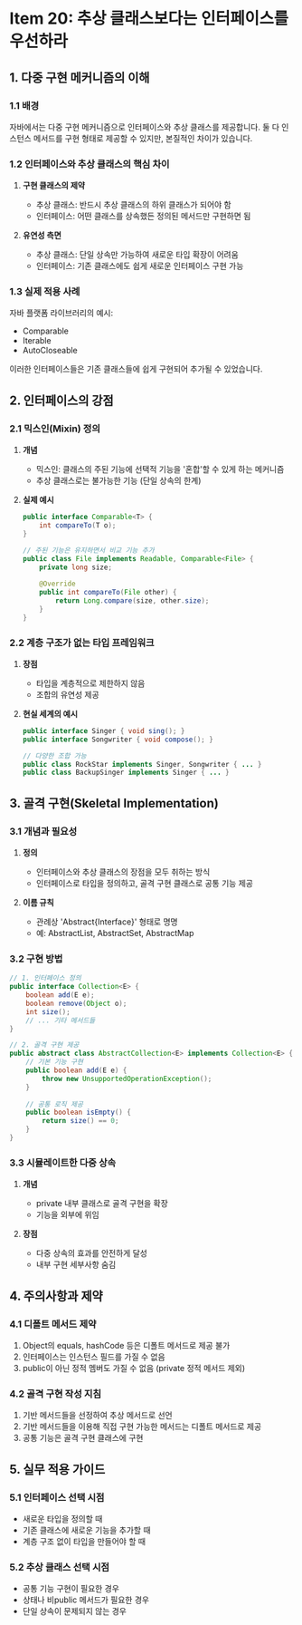 # Item 20: 추상 클래스보다는 인터페이스를 우선하라

## 1. 다중 구현 메커니즘의 이해

### 1.1 배경
자바에서는 다중 구현 메커니즘으로 인터페이스와 추상 클래스를 제공합니다. 둘 다 인스턴스 메서드를 구현 형태로 제공할 수 있지만, 본질적인 차이가 있습니다.

### 1.2 인터페이스와 추상 클래스의 핵심 차이
1. **구현 클래스의 제약**
   - 추상 클래스: 반드시 추상 클래스의 하위 클래스가 되어야 함
   - 인터페이스: 어떤 클래스를 상속했든 정의된 메서드만 구현하면 됨

2. **유연성 측면**
   - 추상 클래스: 단일 상속만 가능하여 새로운 타입 확장이 어려움
   - 인터페이스: 기존 클래스에도 쉽게 새로운 인터페이스 구현 가능

### 1.3 실제 적용 사례
자바 플랫폼 라이브러리의 예시:
- Comparable
- Iterable
- AutoCloseable

이러한 인터페이스들은 기존 클래스들에 쉽게 구현되어 추가될 수 있었습니다.

## 2. 인터페이스의 강점

### 2.1 믹스인(Mixin) 정의
1. **개념**
   - 믹스인: 클래스의 주된 기능에 선택적 기능을 '혼합'할 수 있게 하는 메커니즘
   - 추상 클래스로는 불가능한 기능 (단일 상속의 한계)

2. **실제 예시**
   ```java
   public interface Comparable<T> {
       int compareTo(T o);
   }
   
   // 주된 기능은 유지하면서 비교 기능 추가
   public class File implements Readable, Comparable<File> {
       private long size;
       
       @Override
       public int compareTo(File other) {
           return Long.compare(size, other.size);
       }
   }
   ```

### 2.2 계층 구조가 없는 타입 프레임워크
1. **장점**
   - 타입을 계층적으로 제한하지 않음
   - 조합의 유연성 제공

2. **현실 세계의 예시**
   ```java
   public interface Singer { void sing(); }
   public interface Songwriter { void compose(); }
   
   // 다양한 조합 가능
   public class RockStar implements Singer, Songwriter { ... }
   public class BackupSinger implements Singer { ... }
   ```

## 3. 골격 구현(Skeletal Implementation)

### 3.1 개념과 필요성
1. **정의**
   - 인터페이스와 추상 클래스의 장점을 모두 취하는 방식
   - 인터페이스로 타입을 정의하고, 골격 구현 클래스로 공통 기능 제공

2. **이름 규칙**
   - 관례상 'Abstract{Interface}' 형태로 명명
   - 예: AbstractList, AbstractSet, AbstractMap

### 3.2 구현 방법
```java
// 1. 인터페이스 정의
public interface Collection<E> {
    boolean add(E e);
    boolean remove(Object o);
    int size();
    // ... 기타 메서드들
}

// 2. 골격 구현 제공
public abstract class AbstractCollection<E> implements Collection<E> {
    // 기본 기능 구현
    public boolean add(E e) {
        throw new UnsupportedOperationException();
    }
    
    // 공통 로직 제공
    public boolean isEmpty() {
        return size() == 0;
    }
}
```

### 3.3 시뮬레이트한 다중 상속
1. **개념**
   - private 내부 클래스로 골격 구현을 확장
   - 기능을 외부에 위임

2. **장점**
   - 다중 상속의 효과를 안전하게 달성
   - 내부 구현 세부사항 숨김

## 4. 주의사항과 제약

### 4.1 디폴트 메서드 제약
1. Object의 equals, hashCode 등은 디폴트 메서드로 제공 불가
2. 인터페이스는 인스턴스 필드를 가질 수 없음
3. public이 아닌 정적 멤버도 가질 수 없음 (private 정적 메서드 제외)

### 4.2 골격 구현 작성 지침
1. 기반 메서드들을 선정하여 추상 메서드로 선언
2. 기반 메서드들을 이용해 직접 구현 가능한 메서드는 디폴트 메서드로 제공
3. 공통 기능은 골격 구현 클래스에 구현

## 5. 실무 적용 가이드

### 5.1 인터페이스 선택 시점
- 새로운 타입을 정의할 때
- 기존 클래스에 새로운 기능을 추가할 때
- 계층 구조 없이 타입을 만들어야 할 때

### 5.2 추상 클래스 선택 시점
- 공통 기능 구현이 필요한 경우
- 상태나 비public 메서드가 필요한 경우
- 단일 상속이 문제되지 않는 경우